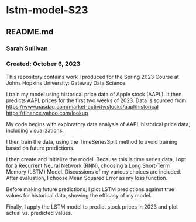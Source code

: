 # lstm-model-S23
## README.md
### Sarah Sullivan
### Created: October 6, 2023

This repository contains work I produced for the Spring 2023 Course at Johns Hopkins University: Gateway Data Science.

I train my model using historical price data of Apple stock (AAPL). It then predicts AAPL prices for the first two weeks of 2023. Data is sourced from: 
https://www.nasdaq.com/market-activity/stocks/aapl/historical 
https://finance.yahoo.com/lookup

My code begins with exploratory data analysis of AAPL historical price data, including visualizations. 

I then train the data, using the TimeSeriesSplit method to avoid training based on future predictions. 

I then create and initialize the model. Because this is time series data, I opt for a Recurrent Neural Network (RNN), choosing a Long Short-Term Memory (LSTM) Model. Discussions of my various choices are included. After evaluation, I choose Mean Squared Error as my loss function. 

Before making future predictions, I plot LSTM predictions against true values for historical data, showing the efficacy of my model. 

Finally, I apply the LSTM model to predict stock prices in 2023 and plot actual vs. predicted values. 

